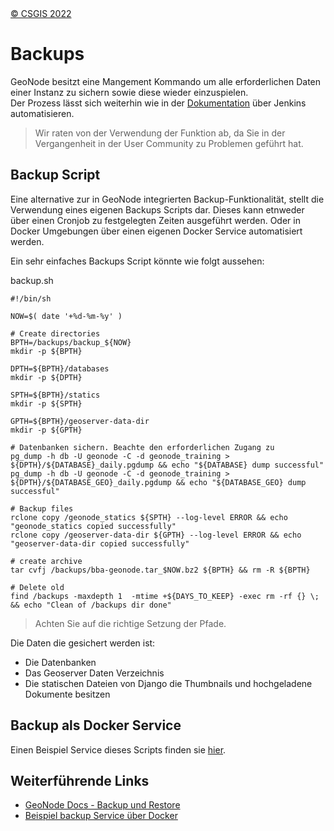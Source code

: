 <!-- the Menu -->
<link rel="stylesheet" media="all" href="../styles.css" />
<div id="logo"><a href="https://csgis.de">© CSGIS 2022</a></div>
<div id="menu"></div>
<div id="jumpMenu"></div>
<script src="../menu.js"></script>
<script src="../jumpmenu.js"></script>
<!-- the Menu -->


# Backups

GeoNode besitzt eine Mangement Kommando um alle erforderlichen Daten einer Instanz zu sichern sowie diese wieder einzuspielen.  
Der Prozess lässt sich weiterhin wie in der [Dokumentation](https://docs.geonode.org/en/master/intermediate/backup/index.html) über Jenkins automatisieren.

> Wir raten von der Verwendung der Funktion ab, da Sie in der Vergangenheit in der User Community zu Problemen geführt hat.

## Backup Script

Eine alternative zur in GeoNode integrierten Backup-Funktionalität, stellt die Verwendung eines eigenen Backups Scripts dar.
Dieses kann etnweder über einen Cronjob zu festgelegten Zeiten ausgeführt werden. Oder in Docker Umgebungen über einen eigenen Docker Service automatisiert werden.

Ein sehr einfaches Backups Script könnte wie folgt aussehen:

backup.sh
```
#!/bin/sh

NOW=$( date '+%d-%m-%y' )

# Create directories
BPTH=/backups/backup_${NOW}
mkdir -p ${BPTH}

DPTH=${BPTH}/databases
mkdir -p ${DPTH}

SPTH=${BPTH}/statics
mkdir -p ${SPTH}

GPTH=${BPTH}/geoserver-data-dir
mkdir -p ${GPTH}

# Datenbanken sichern. Beachte den erforderlichen Zugang zu 
pg_dump -h db -U geonode -C -d geonode_training > ${DPTH}/${DATABASE}_daily.pgdump && echo "${DATABASE} dump successful"
pg_dump -h db -U geonode -C -d geonode_training > ${DPTH}/${DATABASE_GEO}_daily.pgdump && echo "${DATABASE_GEO} dump successful"

# Backup files
rclone copy /geonode_statics ${SPTH} --log-level ERROR && echo "geonode_statics copied successfully"
rclone copy /geoserver-data-dir ${GPTH} --log-level ERROR && echo "geoserver-data-dir copied successfully"

# create archive
tar cvfj /backups/bba-geonode.tar_$NOW.bz2 ${BPTH} && rm -R ${BPTH}

# Delete old
find /backups -maxdepth 1  -mtime +${DAYS_TO_KEEP} -exec rm -rf {} \; && echo "Clean of /backups dir done"
```

> Achten Sie auf die richtige Setzung der Pfade.

Die Daten die gesichert werden ist:

- Die Datenbanken
- Das Geoserver Daten Verzeichnis
- Die statischen Dateien von Django die Thumbnails und hochgeladene Dokumente besitzen

## Backup als Docker Service

Einen Beispiel Service dieses Scripts finden sie [hier](https://github.com/csgis/geonode-backup-service).

## Weiterführende Links

- [GeoNode Docs - Backup und Restore](https://docs.geonode.org/en/master/intermediate/backup/index.html)
- [Beispiel backup Service über Docker](https://github.com/csgis/geonode-backup-service)